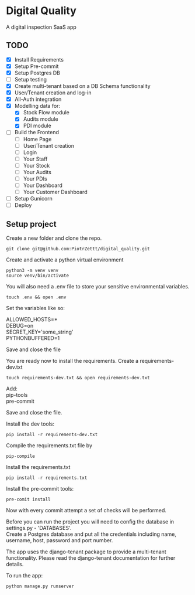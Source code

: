 # Digital Quality
A digital inspection SaaS app

## TODO

- [x] Install Requirements
- [x] Setup Pre-commit
- [x] Setup Postgres DB
- [ ] Setup testing
- [x] Create multi-tenant based on a DB Schema functionality
- [x] User/Tenant creation and log-in
- [x] All-Auth integration
- [x] Modelling data for:
    - [x] Stock Flow module
    - [x] Audits module
    - [x] PDI module
- [ ] Build the Frontend
    - [ ] Home Page
    - [ ] User/Tenant creation
    - [ ] Login
    - [ ] Your Staff
    - [ ] Your Stock
    - [ ] Your Audits
    - [ ] Your PDIs
    - [ ] Your Dashboard
    - [ ] Your Customer Dashboard
- [ ] Setup Gunicorn
- [ ] Deploy

## Setup project

Create a new folder and clone the repo.
```commandline
git clone git@github.com:PiotrZettt/digital_quality.git
```

Create and activate a python virtual environment
```commandline
python3 -m venv venv
source venv/bin/activate
```

You will also need a .env file to store your sensitive environmental variables.
```commandline
touch .env && open .env
```

Set the variables like so:


ALLOWED_HOSTS=* \
DEBUG=on \
SECRET_KEY='some_string' \
PYTHONBUFFERED=1

Save and close the file

You are ready now to install the requirements.
Create a requirements-dev.txt
```commandline
touch requirements-dev.txt && open requirements-dev.txt
```
Add: \
pip-tools \
pre-commit

Save and close the file.

Install the dev tools:
```commandline
pip install -r requirements-dev.txt
```

Compile the requirements.txt file by
```commandline
pip-compile
```
Install the requirements.txt
```commandline
pip install -r requirements.txt
```

Install the pre-commit tools:
```commandline
pre-comit install
```

Now with every commit attempt a set of checks will be performed.

Before you can run the project you will need to config the database in settings.py - 'DATABASES'. \
Create a Postgres database and put all the credentials including name, username, host, password and port number.

The app uses the django-tenant package to provide a multi-tenant functionality.
Please read the django-tenant documentation for further details.

To run the app:
```commandline
python manage.py runserver
```
